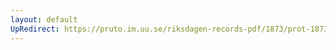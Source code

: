 ```yaml
---
layout: default
UpRedirect: https://pruto.im.uu.se/riksdagen-records-pdf/1873/prot-1873--fk--507.pdf
---
```

